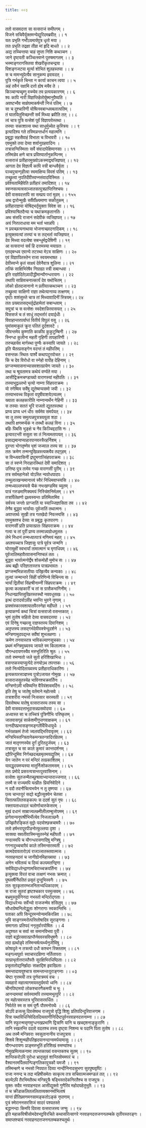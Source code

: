 ```yaml
---
title: ००३

---
```

ततो वासवदत्ता सा वत्सराजं समीपगम् ।  
विजने सचिवैर्युक्तमन्येद्युरिदमब्रवीत् ।। १  
यतः प्रभृति गर्भोऽयमार्यपुत्र धृतो मया ।  
ततः प्रभृति तद्रक्षा तीव्रा मां हृदि बाधते ।। २  
अद्य तच्चिन्तया चाहं सुप्ता निशि कथञ्चन ।  
जाने दृष्टवती कञ्चित्स्वप्ने पुरुषमागतम् ।। ३  
भस्माङ्गरागसितया शेखरीकृतचन्द्रया ।  
पिशङ्गजटया मूर्त्या शोभितं शूलहस्तया ।। ४  
स च मामभ्युपेत्यैव सानुकम्प इवावदत् ।  
पुत्रि गर्भकृते चिन्ता न कार्या काचन त्वया ।। ५  
अहं तवैनं रक्षामि दत्तो ह्येष मयैव ते ।  
किञ्चान्यच्छृणु वच्म्येव तव प्रत्ययकारणम् ।। ६  
श्वः कापि नारी विज्ञप्तिहेतोर्युष्मानुपैष्यति ।  
अवष्टभ्यैव साक्षेपमाकर्षन्ती निजं पतिम् ।। ७  
सा च दुश्चारिणी योषित्स्वबान्धवबलात्पतिम् ।  
तं घातयितुमिच्छन्ती सर्वं मिथ्या ब्रवीति तत् ।। ८  
त्वं चात्र पुत्रि वत्सेशं पूर्वं विज्ञापयेस्तथा ।  
तस्याः सकाशात्स यथा साधुर्मुच्येत कुस्त्रियः ।। ९  
इत्यादिश्य गते तस्मिन्नन्तर्धानं महात्मनि ।  
प्रबुद्धा सहसैवाहं विभाता च विभावरी ।। १०  
एवमुक्ते तया देव्या शर्वानुग्रहवादिनः ।  
तत्रासन्विस्मिताः सर्वे संवादापेक्षिमानसाः ।। ११  
तस्मिन्नेव क्षणे चात्र प्रविश्यार्तानुकम्पिनम् ।  
वत्सराजं प्रतीहारमुख्योऽकस्माद्व्यजिज्ञपत् ।। १२  
आगता देव विज्ञत्यै कापि स्त्री बान्धवैर्वृता ।  
पञ्चपुत्रान्गृहीत्वा स्वमाक्षिप्य विवशं पतिम् ।। १३  
तच्छ्रुत्वा नृपतिर्देवीस्वप्नसंवादविस्मितः ।  
प्रवेश्यतामिहैवेति प्रतीहारं तमादिशत् ।। १४  
स्वप्नसत्यत्वसञ्जातसत्पुत्रप्राप्तिनिश्चयः ।  
देवी वासवदत्तापि सा सम्प्राप परां मुदम् ।। १५५  
अथ द्वारोन्मुखैः सर्वैर्वीक्ष्यमाणा सकौतुकम् ।  
प्रतीहाराज्ञया योषिद्भर्तृयुक्ता विवेश सा ।। १६  
प्रविश्याश्रितदैन्या च यथाक्रमकृतानतिः ।  
अथ संसदि राजानं सदेवीकं व्यजिज्ञपत् ।। १७  
अयं निरपराधाया मम भर्ता भवन्नपि ।  
न प्रयच्छत्यनाथाया भोजनाच्छादनादिकम् ।। १८  
इत्युक्तवत्यां तस्यां च स तद्भर्ता व्यजिज्ञपत् ।  
देव मिथ्या वदत्येषा सबन्धुर्मद्वधैषिणी ।। १९  
आ वत्सरान्तं सर्वं हि दत्तमस्या मयाग्रतः ।  
एतद्बन्धव एवान्ये तटस्था मेऽत्र साक्षिणः ।। २०  
एवं विज्ञापितस्तेन राजा स्वयमभाषत ।  
देवीस्वप्ने कृतं साक्ष्यं देवेनैवात्र शूलिना ।। २१  
तत्किं साक्षिभिरेषैव निग्राह्या स्त्री सबान्धवा ।  
इति राज्ञोदितेऽवादीद्धीमान्यौगन्धरायणः ।। २२  
तथापि साक्षिवचनात्कार्यं देव यथोचितम् ।  
लोको ह्येतदजानानो न प्रतीयात्कथञ्चन ।। २३  
तच्छ्रुत्वा साक्षिणो राज्ञा तथेत्यानाय्य तत्क्षणम् ।  
पृष्टाः शशंसुस्ते चात्र तां मिथ्यावादिनीं स्त्रियम्।। २४  
ततः प्रख्यातसद्भर्तृद्रोहामेतां सबान्धवाम् ।  
सपुत्रां च स वत्सेशः स्वदेशान्निरवासयत् ।। २५  
विससर्ज च तं साधुं तद्भर्तारं दयार्द्रधीः ।  
विवाहान्तरपर्याप्तं वितीर्य विपुलं वसु ।। २६  
पुमांसमाकुलं क्रूरा पतितं दुर्दशावटे ।  
जीवन्तमेव कुष्णाति काकीव कुकुटुम्बिनी ।। २७  
स्निग्धा कुलीना महती गृहिणी तापहारिणी ।  
तरुच्छायेव मार्गस्था पुण्यैः कस्यापि जायते ।। २८  
इति चैतत्प्रसङ्गेन वदन्तं तं महीपतिम् ।  
वसन्तकः स्थितः पार्श्वे कथापटुरवोचत ।। २९  
किं च देव विरोधो वा स्नेहो वापीह देहिनाम् ।  
प्राग्जन्मवासनाभ्यासवशात्प्रायेण जायते ।। ३०  
तथा च श्रूयतामत्र कथेयं वर्ण्यते मया ।  
आसीद्विक्रमचण्डाख्यो वाराणस्यां महीपतिः ।। ३१  
तस्याभूद्वल्लभो भृत्यो नाम्ना सिंहपराक्रमः ।  
यो रणेष्विव सर्वेषु द्यूतेष्वप्यसमो जयी ।। ३२  
तस्याभवच्च विकृता वपुषीवाशयेऽप्यलम् ।  
ख्याता कलहकारीति नाम्नान्वर्थेन गेहिनी ।। ३३  
स तस्याः सततं भूरि राजतो द्यूततस्तथा ।  
प्राप्य प्राप्य धनं धीरः सर्वमेव समर्पयत् ।। ३४  
सा तु तस्य समुत्पन्नपुत्रत्रययुता शठा ।  
तथापि क्षणमप्येकं न तस्थौ कलहं विना ।। ३५  
बहिः पिबसि भुङ्क्षे च नैव किञ्चिद्ददासि नः ।  
इत्यारटन्ती ससुता सा तं नित्यमतापयत् ।। ३६  
प्रसाद्यमानाप्याहारपानवस्त्रैरहर्निशम् ।  
दुरन्ता भोगतृष्णेव भृशं जज्वाल तस्य सा ।। ३७  
ततः क्रमेण तन्मन्युखिन्नस्त्यक्त्वैव तद्गृहम् ।  
स विन्ध्यवासिनीं द्रष्टुमगात्सिंहपराक्रमः ।। ३८  
सा तं स्वप्ने निराहारस्थितं देवी समादिशत् ।  
उत्तिष्ठ पुत्र तामेव गच्छ वाराणसीं पुरीम् ।। ३९  
तत्र सर्वमहानेको योऽस्ति न्यग्रोधपादपः ।  
तन्मूलात्खन्यमानात्त्वं स्वैरं निधिमवाप्स्यसि ।। ४०  
तन्मध्याल्लप्स्यसे चैकं नभःखण्डमिव च्युतम् ।  
पात्रं गरुडमाणिक्यमयं निस्त्रिंशनिर्मलम् ।। ४१  
तत्रार्पितेक्षणो द्रक्ष्यस्यन्तः प्रतिमितामिव ।  
सर्वस्य जन्तोः प्राग्जातिं या स्याज्जिज्ञासिता तव ।। ४२  
तेनैव बुद्ध्वा भार्यायाः पूर्वजातिं तथात्मनः ।  
अवाप्तार्थः सुखी तत्र गतखेदो निवत्स्यसि ।। ४३  
एवमुक्तश्च देव्याः स प्रबुद्धः कृतपारणः ।  
वाराणसीं प्रति प्रायात्प्रातः सिंहपराक्रमः ।। ४४  
गत्वा च तां पुरीं प्राप्य तस्मान्न्यग्रोधमूलतः ।  
लेभे निधानं तन्मध्यात्पात्रं मणिमयं महत् ।। ४५  
अपश्यच्चात्र जिज्ञासुः पात्रे पूर्वत्र जन्मनि ।  
घोरामुक्षीं स्वभार्यां तामात्मानं च मृगाधिपम् ।। ४६  
पूर्वजातिमहावैरवासनानिश्चलं ततः ।  
बुद्ध्वा भार्यात्मनोर्द्वेष शोकमोहौ मुमोच सः ।। ४७  
अथ बह्वीः परिज्ञातास्तत्र पात्रप्रभावतः ।  
प्राग्जन्मभिन्नजातीयाः परिहृत्यैव कन्यकाः ।। ४८  
तुल्यां जन्मान्तरे सिंहीं परिणिन्ये विचिन्त्य सः ।  
भार्यां द्वितीयां सिंहश्रीनाम्नीं सिंहपराक्रमः ।। ४९  
कृत्वा कलहकारीं च तां स ग्रासैकभागिनीम् ।  
निधानप्राप्तिसुखितस्तस्थौ नववधूसखः ।। ५०  
इत्थं दारादयोऽपीह भवन्ति भुवने नृणाम् ।  
प्राक्संस्कारवशायातवैरस्नेहा महीपते ।। ५१  
इत्याकर्ण्य कथां चित्रां वत्सराजो वसन्तकात् ।  
भृशं तुतोष सहितो देव्या वासवदत्तया ।। ५२  
एवं दिनेषु गच्छत्सु राज्ञस्तस्य दिवानिशम् ।  
अतृप्तस्य लसद्गर्भदेवीवक्त्रेन्दुदर्शने ।। ५३  
मन्त्रिणामुदपद्यन्त सर्वेषां शुभलक्षणाः ।  
क्रमेण तनयास्तत्र भाविकल्याणसूचकाः ।। ५४  
प्रथमं मन्त्रिमुख्यस्य जायते स्म किलात्मजः ।  
यौगन्धरायणस्यैव मरुभूतिरिति श्रुतः ।। ५५  
ततो रुमण्वतो जले सुतो हरिशिखाभिधः ।  
वसन्तकस्याप्युत्पेदे तनयोऽथ तपन्तकः ।। ५६  
ततो नित्योदिताख्यस्य प्रतीहाराधिकारिणः ।  
इत्यकापरसञ्ज्ञस्य पुत्रोऽजायत गोमुखः ।। ५७  
वत्सराजसुतस्येह भाविनश्चक्रवर्तिनः ।  
मन्त्रिणोऽमी भविष्यन्ति वैरिवंशावमर्दिनः ।। ५८  
इति तेषु च जातेषु वर्तमाने महोत्सवे ।  
तत्राशरीरा नभसो निःससार सरस्वती ।। ५९  
दिवसेष्वथ यातेषु वत्सराजस्य तस्य सा ।  
देवी वासवदत्ताभूदासन्नप्रसवोदया ।। ६०  
अध्यास्त सा च तच्चित्रं पुत्रिणीभिः परिष्कृतम् ।  
जातवासगृहं सार्कशमीगुप्तगवाक्षकम् ।। ६१  
रत्नदीपप्रभासङ्गमङ्गलैर्विविधायुधैः ।  
गर्भरक्षाक्षमं तेजो ज्वलयद्भिरिवावृतम् ।। ६२  
मन्त्रिभिस्तन्त्रितानेकमन्त्रतन्त्रादिरक्षितम् ।  
जातं मातृगणस्येव दुर्गं दुरितदुर्जयम् ।। ६३  
तत्रासूत च सा काले कुमारं कान्तदर्शनम् ।  
द्यौरिन्दुमिव निर्गच्छदच्छामृतमयद्युतिम् ।। ६४  
येन जातेन न परं मन्दिरं तत्प्रकाशितम् ।  
यावद्धृदयमप्यस्या मातुर्निःशोकतामसम् ।। ६५  
ततः प्रमोदे प्रसरत्यत्रान्तःपुरवासिनाम् ।  
वत्सेशः सुतजन्मैतच्छुश्रावाभ्यान्तराज्जनात् ।। ६६  
तस्मै स राज्यमपि यत्प्रीतः प्रियनिवेदिने ।  
न ददौ तदनौचित्यभयेन न तु तृष्णया ।। ६७  
एत्य चान्तःपुरं सद्यो बद्धौत्सुक्येन चेतसा ।  
चिरात्फलितसङ्कल्पः स ददर्श सुतं नृपः ।। ६८  
रक्तायताधरदलं चलोर्णाचारुकेसरम् ।  
मुखं दधानं साम्राज्यलक्ष्मीलीलाम्बुजोपमम् ।। ६९  
प्रागेवान्यनृपश्रीभिर्भीत्येव निजलाञ्छनैः ।  
उज्झितैरङ्कितं मृद्वोः पदयोश्छत्त्रचामरैः ।। ७०  
ततो हर्षभरापूरपीडनोत्फुल्लया दृशा ।  
सास्रया स्रवतीवास्मिन्सुतस्नेहं महीपतौ ।। ७१  
नन्दत्स्वपि च यौगन्धरायणादिषु मन्त्रिषु ।  
गगनादुच्चचारैवं काले तस्मिन्सरस्वती ।। ७२  
कामदेवावतारोऽयं राजञ्जातस्तवात्मजः ।  
नरवाहनदत्तं च जानीह्येनमिहाख्यया ।। ७३  
अनेन भवितव्यं च दिव्यं कल्पमतन्द्रिणा ।  
सर्वविद्याधरेन्द्राणामचिराच्चक्रवर्तिना ।। ७४  
इत्युक्त्वा विरतं वाचा तत्क्षणं नभसः क्रमात् ।  
पुष्पवर्षैर्निपतितं प्रसृतं दुन्दुभिस्वनैः ।। ७५  
ततः सुरकृतारम्भजनिताभ्यधिकादरम् ।  
स राजा सुतरां हृष्टश्चकार परमुत्सवम् ।। ७६  
बभ्रमुस्तूर्यनिनदा नभस्तो मन्दिरोद्गताः ।  
विद्याधरेभ्यः सर्वेभ्यो राजजन्मेव शंसितुम् ।। ७७  
सौधाग्रेष्वनिलोद्धूताः शोणरागाः स्वकान्तिभिः ।  
पताका अपि सिन्दूरमन्योन्यमकिरन्निव ।। ७८  
भुवि साङ्गस्मरोत्पत्तितोषादिव सुराङ्गनाः ।  
समागताः प्रतिपदं ननृतुर्वारयोषितः ।। 4  
अदृश्यत च सर्वा सा समानविभवा पुरी ।  
राज्ञो बद्धोत्सवात्प्राप्तैर्नववस्त्रविभूषणैः ।। ८०  
तदा ह्यर्थान्नृपे तस्मिन्वर्षत्यर्थ्यनुजीविषु ।  
कोषादृते न तत्रत्यो दधौ कश्चन रिक्तताम् ।। ८१  
मङ्गल्यपूर्वाः स्वाचारदक्षिणा नर्तितापराः ।  
सत्प्राभृतोत्तरास्तैस्तैः सुरक्षिभिरधिष्ठिताः ।। ८२  
प्रसृतातोद्यनिर्ह्रादाः साक्षाद्दिश इवाखिलाः ।  
समन्तादाययुश्चात्र सामन्तान्तःपुराङ्गनाः ।। ०३  
चेष्टा नृत्तमयी तत्र पूर्णपात्रमयं वचः ।  
व्यवहारो महात्यागमयस्तूर्यमयो ध्वनिः ।। ८४  
चीनपिष्टमयो लोकश्चारणैकमयी च भूः ।  
आनन्दमय्यां सर्वस्यामपि तस्यामभूत्पुरि ।। ८२  
एव महोत्सवस्तत्र भूरिवासरवर्धितः ।  
निर्वर्तते स्म स समं पूर्णैः पौरमनोरथैः ।। ८६  
सोऽपि व्रजत्सु दिवसेष्वथ राजपुत्रो वृद्धिं शिशुः प्रतिपदिन्दुरिवाजगाम ।  
पित्रा यथाविधिनिवेदितदिव्यवाणीनिर्दिष्टपूर्वनरवाहनदत्तनाम्ना ।। ८७  
यानि स्फुरन्मसृणमुग्धनखप्रभाणि द्वित्राणि यानि च खचद्दशनाङ्कुराणि ।  
तानि स्खलन्ति ददतो वदतश्च तस्य दृष्ट्वा निशम्य च पदानि पिता तुतोष ।। ८८  
अथ तस्मै मन्त्रिवराः स्वसुतानानीय राजपुत्राय ।  
शिशवे शिशून्महीपतिहृदयानन्दान्समर्पयामासुः ।। ८९  
यौगन्धरायणः प्राङ्मरुभूतिं हरिशिखं रुमण्वांश्च ।  
गोमुखमित्यकनामा तपन्तकाख्यं वसन्तकश्च सुतम् ।। ९०  
शान्तिकरोऽपि पुरोधा भ्रातृसुतं शान्तिसोममपरं च ।  
वैश्वानरमर्पितवान्पिङ्गलिकापुत्रकौ यमजौ ।। ९१  
तस्मिन्क्षणे च नभसो निपपात दिव्या नान्दीनिनादसुभगा सुरपुष्पवृष्टिः ।  
राजा ननन्द च तदा महिषीसमेतः सत्कृत्य तत्र सचिवात्मजमण्डलं तत् ।। ९२  
बाल्येऽपि तैरभिमतैरथ मन्त्रिपुत्रैः षड्भिस्तदेकनिरतैश्च स राजपुत्रः ।  
युक्तः सदैव नरवाहनदत्त आसीद्युक्तो गुणैरिव महोदयहेतुभूतैः ।। ९३  
तं च क्रीडाकलितललिताव्यक्तनर्माभिलाषं  
यान्तं प्रीतिप्रवणमनसामङ्कतोऽङ्कं नृपाणाम् ।  
पुत्रं स्मेराननसरसिजं सादरं पश्यतस्ते  
बद्धानन्दाः किमपि दिवसा वत्सराजस्य जग्मुः ।। ९४  
इति महाकविश्रीसोमदेवभट्टविरचिते कथासरित्सागरे नरवाहनदत्तजननलम्बके तृतीयस्तरङ्गः ।  
समाप्तश्चायं नरवाहनदत्तजननलम्बकश्चतुर्थः ।